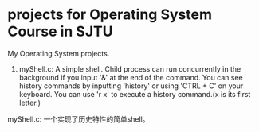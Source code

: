 # projects for Operating System Course in SJTU
My Operating System projects.

1. myShell.c: A simple shell. Child process can run concurrently in the background if you input '&' at the end of the command. You can see history commands by inputting 'history' or using 'CTRL + C' on your keyboard.  You can use 'r x' to execute a history command.(x is its first letter.) 


myShell.c: 一个实现了历史特性的简单shell。

